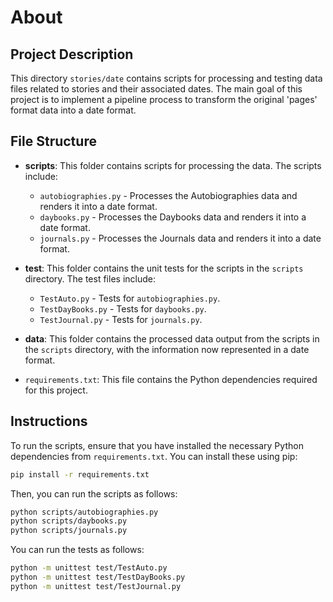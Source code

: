 # About

## Project Description

This directory `stories/date` contains scripts for processing and testing data files related to stories and their associated dates. The main goal of this project is to implement a pipeline process to transform the original 'pages' format data into a date format.

## File Structure

* **scripts**: This folder contains scripts for processing the data. The scripts include:
    * `autobiographies.py` - Processes the Autobiographies data and renders it into a date format.
    * `daybooks.py` - Processes the Daybooks data and renders it into a date format.
    * `journals.py` - Processes the Journals data and renders it into a date format.

* **test**: This folder contains the unit tests for the scripts in the `scripts` directory. The test files include:
    * `TestAuto.py` - Tests for `autobiographies.py`.
    * `TestDayBooks.py` - Tests for `daybooks.py`.
    * `TestJournal.py` - Tests for `journals.py`.

* **data**: This folder contains the processed data output from the scripts in the `scripts` directory, with the information now represented in a date format.

* `requirements.txt`: This file contains the Python dependencies required for this project.

## Instructions

To run the scripts, ensure that you have installed the necessary Python dependencies from `requirements.txt`. You can install these using pip:

```sh
pip install -r requirements.txt
```

Then, you can run the scripts as follows:

```sh
python scripts/autobiographies.py
python scripts/daybooks.py
python scripts/journals.py
```

You can run the tests as follows:

```sh
python -m unittest test/TestAuto.py
python -m unittest test/TestDayBooks.py
python -m unittest test/TestJournal.py

```

